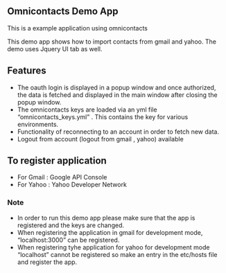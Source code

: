 ## Omnicontacts Demo App

This is a example application using omnicontacts

This demo app shows how to import contacts from gmail and yahoo. The demo uses Jquery UI tab as well.

## Features 
* The oauth login is displayed in a popup window and once authorized, the data is fetched and displayed in the main window after closing the popup window. 
* The omnicontacts keys are loaded via an yml file “omnicontacts_keys.yml” . This contains the key for various environments. 
* Functionality of reconnecting to an account in order to fetch new data. 
* Logout from account (logout from gmail , yahoo) available

## To register application

* For Gmail : Google API Console 
* For Yahoo : Yahoo Developer Network

### Note 
* In order to run this demo app please make sure that the app is registered and the keys are changed. 
* When registering the application in gmail for development mode, “localhost:3000” can be registered.
* When registering tyhe application for yahoo for development mode “localhost” cannot be registered so make an entry in the etc/hosts file and register the app.
